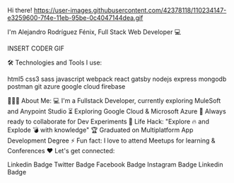 Hi there! https://user-images.githubusercontent.com/42378118/110234147-e3259600-7f4e-11eb-95be-0c4047144dea.gif

I'm Alejandro Rodríguez Fénix, Full Stack Web Developer 💻


INSERT CODER GIF


🛠️ Technologies and Tools I use:

html5 css3 sass javascript webpack react gatsby nodejs express mongodb postman git azure google cloud firebase

👨🏻‍💻 About Me:
💻 I'm a Fullstack Developer, currently exploring MuleSoft and Anypoint Studio
⏳ Exploring Google Cloud & Microsoft Azure
🚀 Always ready to collaborate for Dev Experiments
🎯 Life Hack: "Explore 🔥 and Explode 💣 with knowledge"
🏆 Graduated on Multiplatform App Development Degree
⚡ Fun fact: I love to attend Meetups for learning & Conferences
❤️ Let's get connected:

Linkedin Badge Twitter Badge Facebook Badge Instagram Badge Linkedin Badge
